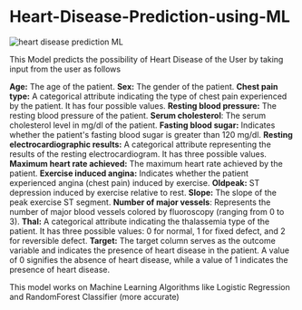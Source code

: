 # Heart-Disease-Prediction-using-ML

![heart disease prediction ML](https://github.com/dev4500/Heart-Disease-Prediction-using-ML/assets/110308466/b1ae3502-7a95-4666-8731-98a01034c318)

This Model predicts the possibility of Heart Disease of the User by taking input from the user as follows 

**Age:** The age of the patient.
**Sex:** The gender of the patient.
**Chest pain type:** A categorical attribute indicating the type of chest pain experienced by the patient. It has four possible values.
**Resting blood pressure:** The resting blood pressure of the patient.
**Serum cholesterol**: The serum cholesterol level in mg/dl of the patient.
**Fasting blood sugar:** Indicates whether the patient's fasting blood sugar is greater than 120 mg/dl.
**Resting electrocardiographic results:** A categorical attribute representing the results of the resting electrocardiogram. It has three possible values.
**Maximum heart rate achieved:** The maximum heart rate achieved by the patient.
**Exercise induced angina:** Indicates whether the patient experienced angina (chest pain) induced by exercise.
**Oldpeak:** ST depression induced by exercise relative to rest.
**Slope:** The slope of the peak exercise ST segment.
**Number of major vessels**: Represents the number of major blood vessels colored by fluoroscopy (ranging from 0 to 3).
**Thal:** A categorical attribute indicating the thalassemia type of the patient. It has three possible values: 0 for normal, 1 for fixed defect, and 2 for reversible defect.
**Target:** The target column serves as the outcome variable and indicates the presence of heart disease in the patient. A value of 0 signifies the absence of heart disease, while a value of 1 indicates the presence of heart disease.

This model works on Machine Learning Algorithms like Logistic Regression and RandomForest Classifier (more accurate)
